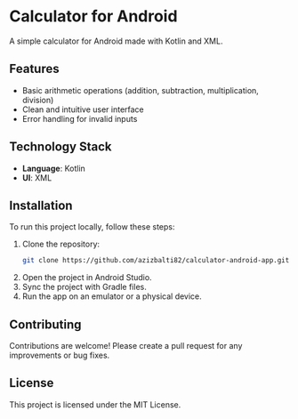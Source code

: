 

# Calculator for Android

A simple calculator for Android made with Kotlin and XML.

## Features
- Basic arithmetic operations (addition, subtraction, multiplication, division)
- Clean and intuitive user interface
- Error handling for invalid inputs

## Technology Stack
- **Language**: Kotlin
- **UI**: XML

## Installation
To run this project locally, follow these steps:

1. Clone the repository:
    ```sh
    git clone https://github.com/azizbalti82/calculator-android-app.git
    ```
2. Open the project in Android Studio.
3. Sync the project with Gradle files.
4. Run the app on an emulator or a physical device.

## Contributing
Contributions are welcome! Please create a pull request for any improvements or bug fixes.

## License
This project is licensed under the MIT License.
